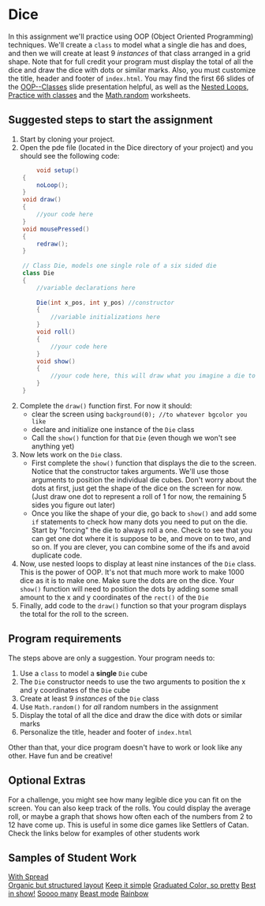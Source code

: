 Dice
====

In this assignment we'll practice using OOP (Object Oriented Programming) techniques. We'll create a `class` to model what a single die has and does, and then we will create at least 9 *instances* of that class arranged in a grid shape. Note that for full credit your program must display the total of all the dice and draw the dice with dots or similar marks. Also, you must customize the title, header and footer of `index.html`. You may find the first 66 slides of the 
[OOP--Classes](https://drive.google.com/open?id=1esmmDE9bCKXrHMY3Wk3TNihJHbmQJ2Am5-_1I087jjM) slide presentation helpful, as well as the [Nested Loops](https://drive.google.com/open?id=1BVT2DQCriRXC4iTV_rzad22mqKbSpbXI), 
[Practice with classes](https://drive.google.com/open?id=1wru9T3uwIhMziWxGcirR-HoiqY0-L_Gs) and the 
[Math.random](https://drive.google.com/open?id=1lkqcEGCUX-xNA-UOMfMzTX08JrvK_fGH) worksheets.

Suggested steps to start the assignment
------------------------------------------   
1. Start by cloning your project.
2. Open the pde file (located in the Dice directory of your project) and you should see the following code:

```java
        void setup()
	{
	    noLoop();
	}
	void draw()
	{
	    //your code here
	}
	void mousePressed()
	{
	    redraw();
	}
	
	// Class Die, models one single role of a six sided die
	class Die 
	{
	    //variable declarations here
	    
	    Die(int x_pos, int y_pos) //constructor
	    {
	        //variable initializations here
	    }
	    void roll()
	    {
	        //your code here
	    }
	    void show()
	    {
	        //your code here, this will draw what you imagine a die to look like
	    }
	}
```

2. Complete the `draw()` function first. For now it should:  
     - clear the screen using `background(0); //to whatever bgcolor you like` 
     - declare and initialize one instance of the `Die` class
     - Call the `show()` function for that `Die` (even though we won't see anything yet)
3. Now lets work on the `Die` class. 
     - First complete the `show()` function that displays the die to the screen. Notice that the constructor takes arguments. We'll use those arguments to position the individual die cubes. Don't worry about the dots at first, just get the shape of the dice on the screen for now. (Just draw one dot to represent a roll of 1 for now, the remaining 5 sides you figure out later)
     - Once you like the shape of your die, go back to `show()` and add some `if` statements to check how many dots you need to put on the die. Start by "forcing" the die to always roll a one. Check to see that you can get one dot where it is suppose to be, and move on to two, and so on. If you are clever, you can combine some of the ifs and avoid duplicate code. 
4. Now, use nested loops to display at least nine instances of the `Die` class. This is the power of OOP. It's not that much more work to make 1000 dice as it is to make one. Make sure the dots are on the dice. Your `show()` function will need to position the dots by adding some small amount to the x and y coordinates of the `rect()` of the `Die`
5. Finally, add code to the `draw()` function so that your program displays the total for the roll to the screen.  

Program requirements
-----------------------
The steps above are only a suggestion. Your program needs to:
1. Use a `class` to model a **single** `Die` cube 
2. The `Die` constructor needs to use the two arguments to position the x and y coordinates of the `Die` cube
3. Create at least 9 *instances* of the `Die` class
4. Use `Math.random()` for *all* random numbers in the assignment
5. Display the total of all the dice and draw the dice with dots or similar marks
6. Personalize the title, header and footer of `index.html`

Other than that, your dice program doesn't have to work or look like any other. Have fun and be creative!

Optional Extras
---------------
For a challenge, you might see how many legible dice you can fit on the screen. You can also keep track of the rolls. You could display the average roll, or maybe a graph that shows how often each of the numbers from 2 to 12 have come up. This is useful in some dice games like Settlers of Catan. Check the links below for examples of other students work

Samples of Student Work
-----------------------
[With Spread](https://jowong1.github.io/Dice/)   
[Organic but structured layout](https://fredxhua.github.io/Dice/)
[Keep it simple](https://thchin12345.github.io/Dice/)
[Graduated Color, so pretty](https://ethan-ap-cs.github.io/Dice/)
[Best in show!](https://jalenng.github.io/Dice/)
[Soooo many](https://emmab3.github.io/Dice/)
[Beast mode](https://dactualchung.github.io/Dice/)
[Rainbow](https://seanzep.github.io/Dice/)

